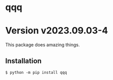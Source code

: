 # qqq
# Version v2023.09.03-4

This package does amazing things.

## Installation

```shell
$ python -m pip install qqq
```
